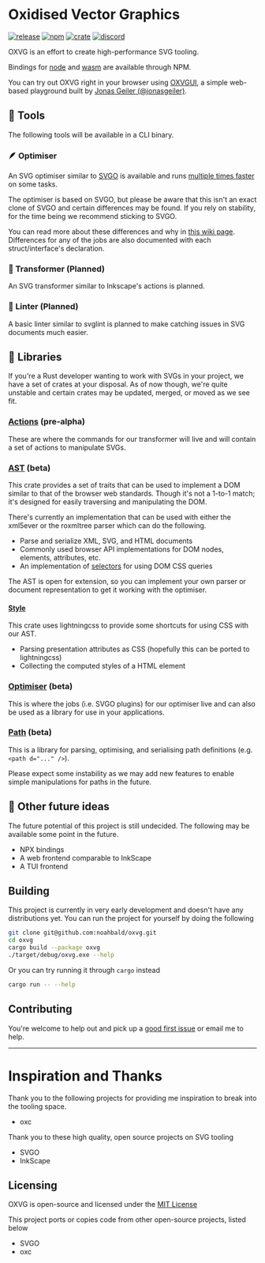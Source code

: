 # Oxidised Vector Graphics

[![release](https://img.shields.io/github/v/release/noahbald/oxvg)](https://github.com/noahbald/oxvg) [![npm](https://img.shields.io/npm/v/@oxvg/wasm)](https://www.npmjs.com/~oxvg) [![crate](https://img.shields.io/crates/v/oxvg)](https://crates.io/users/noahbald) [![discord](https://img.shields.io/discord/1385773366396325899)](https://discord.gg/9RudZ7kTGH)

OXVG is an effort to create high-performance SVG tooling.

Bindings for [node](https://www.npmjs.com/package/@oxvg/napi) and [wasm](https://www.npmjs.com/package/@oxvg/wasm) are available through NPM.

You can try out OXVG right in your browser using [OXVGUI](https://oxvgui.jonasgeiler.com/), a simple web-based playground built by [Jonas Geiler (@jonasgeiler)](https://github.com/jonasgeiler).

## 🎯 Tools

The following tools will be available in a CLI binary.

### 🪶 Optimiser

An SVG optimiser similar to [SVGO](https://github.com/svg/svgo) is available and runs [multiple times faster](https://github.com/noahbald/oxvg/wiki/Benchmarks) on some tasks.

The optimiser is based on SVGO, but please be aware that this isn't an exact clone of SVGO and certain differences may be found. If you rely on stability, for the time being we recommend sticking to SVGO.

You can read more about these differences and why in [this wiki page](https://github.com/noahbald/oxvg/wiki/Optimiser#svgo-parity).
Differences for any of the jobs are also documented with each struct/interface's declaration.

### 🤖 Transformer (Planned)

An SVG transformer similar to Inkscape's actions is planned.

### 🧹 Linter (Planned)

A basic linter similar to svglint is planned to make catching issues in SVG documents much easier.

## 📖 Libraries

If you're a Rust developer wanting to work with SVGs in your project, we have a set of crates at your disposal.
As of now though, we're quite unstable and certain crates may be updated, merged, or moved as we see fit.

### [Actions](https://github.com/noahbald/oxvg/tree/main/crates/oxvg_actions) (pre-alpha)

These are where the commands for our transformer will live and will contain a set of actions to manipulate SVGs.

### [AST](https://github.com/noahbald/oxvg/tree/main/crates/oxvg_ast) (beta)

This crate provides a set of traits that can be used to implement a DOM similar to that of the browser web standards. Though it's not a 1-to-1 match; it's designed for easily traversing and manipulating the DOM.

There's currently an implementation that can be used with either the xml5ever or the roxmltree parser which can do the following.

- Parse and serialize XML, SVG, and HTML documents
- Commonly used browser API implementations for DOM nodes, elements, attributes, etc.
- An implementation of [selectors](https://docs.rs/selectors/0.26.0/selectors/) for using DOM CSS queries

The AST is open for extension, so you can implement your own parser or document representation to get it working with the optimiser.

#### [Style](https://github.com/noahbald/oxvg/tree/main/crates/oxvg_ast/src/style.rs)

This crate uses lightningcss to provide some shortcuts for using CSS with our AST.

- Parsing presentation attributes as CSS (hopefully this can be ported to lightningcss)
- Collecting the computed styles of a HTML element

### [Optimiser](https://github.com/noahbald/oxvg/tree/main/crates/oxvg_optimiser) (beta)

This is where the jobs (i.e. SVGO plugins) for our optimiser live and can also be used as a library for use in your applications.

### [Path](https://github.com/noahbald/oxvg/tree/main/crates/oxvg_path) (beta)

This is a library for parsing, optimising, and serialising path definitions (e.g. `<path d="..." />`).

Please expect some instability as we may add new features to enable simple manipulations for paths in the future.

## 💭 Other future ideas

The future potential of this project is still undecided. The following may be available some point in the future.

- NPX bindings
- A web frontend comparable to InkScape
- A TUI frontend

## Building

This project is currently in very early development and doesn't have any distributions yet.
You can run the project for yourself by doing the following

```sh
git clone git@github.com:noahbald/oxvg.git
cd oxvg
cargo build --package oxvg
./target/debug/oxvg.exe --help
```

Or you can try running it through `cargo` instead

```sh
cargo run -- --help
```

## Contributing

You're welcome to help out and pick up a [good first issue](https://github.com/noahbald/oxvg/labels/good%20first%20issue) or email me to help.

---

# Inspiration and Thanks

Thank you to the following projects for providing me inspiration to break into the tooling space.

- oxc

Thank you to these high quality, open source projects on SVG tooling

- SVGO
- InkScape

## Licensing

OXVG is open-source and licensed under the [MIT License](./LICENSE)

This project ports or copies code from other open-source projects, listed below

- SVGO
- oxc
